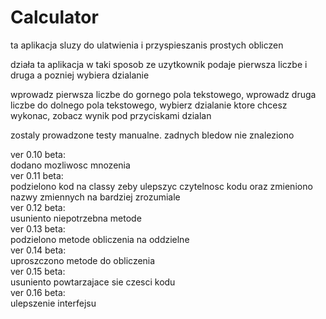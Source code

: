 # Calculator

ta aplikacja sluzy do ulatwienia i przyspieszanis prostych obliczen 

działa ta aplikacja w taki sposob ze uzytkownik podaje pierwsza liczbe i druga a pozniej wybiera dzialanie

wprowadz pierwsza liczbe do gornego pola tekstowego, wprowadz druga liczbe do dolnego pola tekstowego, wybierz dzialanie ktore chcesz wykonac, zobacz wynik pod przyciskami dzialan

zostaly prowadzone testy manualne. zadnych bledow nie znaleziono

ver 0.10 beta:  
  dodano mozliwosc mnozenia  
ver 0.11 beta:  
  podzielono kod na classy zeby ulepszyc czytelnosc kodu oraz zmieniono nazwy zmiennych  na bardziej zrozumiale  
ver 0.12 beta:  
  usuniento niepotrzebna metode  
ver 0.13 beta:   
  podzielono metode obliczenia na oddzielne  
ver 0.14 beta:  
  uproszczono metode do obliczenia  
ver 0.15 beta:  
  usuniento powtarzajace sie czesci kodu  
ver 0.16 beta:  
  ulepszenie interfejsu  
